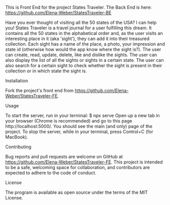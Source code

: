 This is Front End for the project States Traveler.
The Back End is here: https://github.com/Elena-Weber/StatesTraveler-BE

Have you ever thought of visiting all the 50 states of the USA? I can help you!
States Traveler is a travel journal for a user fulfilling this dream. It contains all the 50 states in the alphabetical order and, as the user visits an interesting place in it (aka 'sight'), they can add it into their treasured collection. Each sight has a name of the place, a photo, your impression and state id (otherwise how would the app know where the sight is?). The user can create, read, update, delete, like and dislike the sights. The user can also display the list of all the sights or sights in a certain state. The user can also search for a certain sight to check whether the sight is present in their collection or in which state the sight is.

Installation

Fork the project's front end from https://github.com/Elena-Weber/StatesTraveler-FE.

Usage

To start the server, run in your terminal:
$ npx serve
Open up a new tab in your browser (Chrome is recommended) and go to this page http://localhost:5000/. You should see the main (and only) page of the project.
To stop the server, while in your terminal, press Control+C (for MacBook).

Contributing

Bug reports and pull requests are welcome on GitHub at https://github.com/Elena-Weber/StatesTraveler-FE. This project is intended to be a safe, welcoming space for collaboration, and contributors are expected to adhere to the code of conduct.

License

The program is available as open source under the terms of the MIT License.